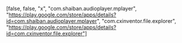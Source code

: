 [false, false, "x", "com.shaiban.audioplayer.mplayer", "https://play.google.com/store/apps/details?id=com.shaiban.audioplayer.mplayer", "com.cxinventor.file.explorer", "https://play.google.com/store/apps/details?id=com.cxinventor.file.explorer"]
